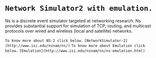 
`Network Simulator2 with emulation. `
=========================================================================
Ns is a discrete event simulator targeted at networking research. Ns provides substantial support for simulation of TCP, routing, and multicast protocols over wired and wireless (local and satellite) networks.

`To know more about NS-2 click below.`
`[NetworkSimulator-2](http://www.isi.edu/nsnam/ns/)`
`To know more about Emulation click below.`
`[Emulation](http://www.isi.edu/nsnam/ns/ns-emulation.html)`
